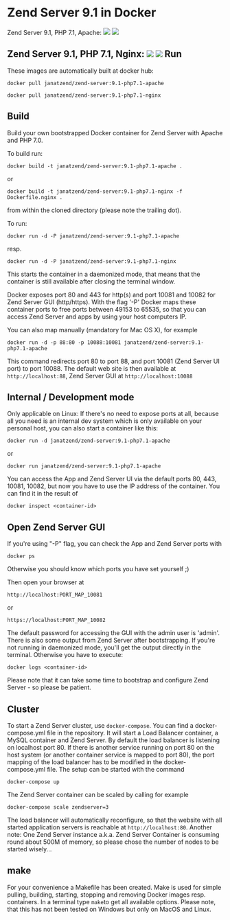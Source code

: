 Zend Server 9.1 in Docker
============================================
Zend Server 9.1, PHP 7.1, Apache: [![](https://images.microbadger.com/badges/version/janatzend/zend-server:9.1-php7.1-apache.svg)](https://microbadger.com/images/janatzend/zend-server:9.1-php7.1-apache "Get your own version badge on microbadger.com") [![](https://images.microbadger.com/badges/image/janatzend/zend-server:9.1-php7.1-apache.svg)](https://microbadger.com/images/janatzend/zend-server:9.1-php7.1-apache "Get your own image badge on microbadger.com")

Zend Server 9.1, PHP 7.1, Nginx: [![](https://images.microbadger.com/badges/version/janatzend/zend-server.svg)](https://microbadger.com/images/janatzend/zend-server "Get your own version badge on microbadger.com") [![](https://images.microbadger.com/badges/image/janatzend/zend-server.svg)](https://microbadger.com/images/janatzend/zend-server "Get your own image badge on microbadger.com")
Run
---
These images are automatically built at docker hub:
```
docker pull janatzend/zend-server:9.1-php7.1-apache
```
```
docker pull janatzend/zend-server:9.1-php7.1-nginx
```

Build
-----
Build your own bootstrapped Docker container for Zend Server with Apache and PHP 7.0.

To build run:
```
docker build -t janatzend/zend-server:9.1-php7.1-apache .
```
or
```
docker build -t janatzend/zend-server:9.1-php7.1-nginx -f Dockerfile.nginx .
```
from within the cloned directory (please note the trailing dot).

To run:
```
docker run -d -P janatzend/zend-server:9.1-php7.1-apache
```
resp.
```
docker run -d -P janatzend/zend-server:9.1-php7.1-nginx
```
This starts the container in a daemonized mode, that means that the container is still available after closing the terminal window.

Docker exposes port 80 and 443 for http(s) and port 10081 and 10082 for Zend Server GUI (http/https). With the flag '-P' Docker maps these container ports to free ports between 49153 to 65535, so that you can access Zend Server and apps by using your host computers IP.

You can also map manually (mandatory for Mac OS X), for example
```
docker run -d -p 88:80 -p 10088:10081 janatzend/zend-server:9.1-php7.1-apache
```
This command redirects port 80 to port 88, and port 10081 (Zend Server UI port) to port 10088. The default web site is then available at ```http://localhost:88```, Zend Server GUI at ```http://localhost:10088```

Internal / Development mode
---------------------------
Only applicable on Linux: If there's no need to expose ports at all, because all you need is an internal dev system which is only available on your personal host, you can also start a container like this:
```
docker run -d janatzend/zend-server:9.1-php7.1-apache
```
or
```
docker run janatzend/zend-server:9.1-php7.1-apache
```
You can access the App and Zend Server UI via the default ports 80, 443, 10081, 10082, but now you have to use the IP address of the container. You can find it in the result of
```
docker inspect <container-id>
```

Open Zend Server GUI
-----
If you're using "-P" flag, you can check the App and Zend Server ports with
```
docker ps
```
Otherwise you should know which ports you have set yourself ;)

Then open your browser at
```
http://localhost:PORT_MAP_10081
```
or
```
https://localhost:PORT_MAP_10082
```
The default password for accessing the GUI with the admin user is 'admin'.
There is also some output from Zend Server after bootstrapping. If you're not running in daemonized mode, you'll get the output directly in the terminal. Otherwise you have to execute:
```
docker logs <container-id>
```
Please note that it can take some time to bootstrap and configure Zend Server - so please be patient.

Cluster
-------
To start a Zend Server cluster, use `docker-compose`. You can find a docker-compose.yml file in the repository. It will start a Load Balancer container, a MySQL container and Zend Server.
By default the load balancer is listening on localhost port 80. If there is another service running on port 80 on the host system (or another container service is mapped to port 80), the port mapping of the load balancer has to be modified in the docker-compose.yml file.
The setup can be started with the command
```
docker-compose up
```
The Zend Server container can be scaled by calling for example
```
docker-compose scale zendserver=3
```
The load balancer will automatically reconfigure, so that the website with all started application servers is reachable at `http://localhost:80`.
Another note: One Zend Server instance a.k.a. Zend Server Container is consuming round about 500M of memory, so please chose the number of nodes to be started wisely...

make
----
For your convenience a Makefile has been created. Make is used for simple pulling, building, starting, stopping and removing Docker images resp. containers. In a terminal type ```make```to get all available options. Please note, that this has not been tested on Windows but only on MacOS and Linux.
